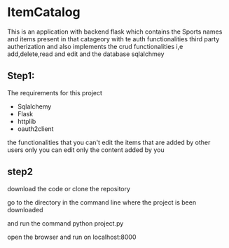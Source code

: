 # ItemCatalog
This is an application with backend flask which contains the Sports names and items present in that catageory with te auth functionalities third party autherization and also implements the crud functionalities i,e add,delete,read and edit 
and the database sqlalchmey

## Step1:
 The requirements for this project
 * Sqlalchemy
  * Flask
* httplib
 * oauth2client
 
 the functionalities that you can't edit the items that are added by other users only you can edit only the content added by you
 
 ## step2
 download the code or clone the repository 
 
 go to the directory in the command line where the project is been downloaded
 
 and run the command python project.py
 
 open the browser and run on localhost:8000
 
 
 
 
 
